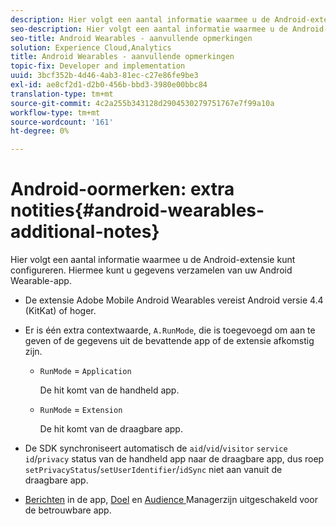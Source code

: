 ```yaml
---
description: Hier volgt een aantal informatie waarmee u de Android-extensie kunt configureren. Hiermee kunt u gegevens verzamelen van uw Android Wearable-app.
seo-description: Hier volgt een aantal informatie waarmee u de Android-extensie kunt configureren. Hiermee kunt u gegevens verzamelen van uw Android Wearable-app.
seo-title: Android Wearables - aanvullende opmerkingen
solution: Experience Cloud,Analytics
title: Android Wearables - aanvullende opmerkingen
topic-fix: Developer and implementation
uuid: 3bcf352b-4d46-4ab3-81ec-c27e86fe9be3
exl-id: ae8cf2d1-d2b0-456b-bbd3-3980e00bbc84
translation-type: tm+mt
source-git-commit: 4c2a255b343128d2904530279751767e7f99a10a
workflow-type: tm+mt
source-wordcount: '161'
ht-degree: 0%

---
```


# Android-oormerken: extra notities{#android-wearables-additional-notes}

Hier volgt een aantal informatie waarmee u de Android-extensie kunt configureren. Hiermee kunt u gegevens verzamelen van uw Android Wearable-app.

* De extensie Adobe Mobile Android Wearables vereist Android versie 4.4 (KitKat) of hoger.
* Er is één extra contextwaarde, `A.RunMode`, die is toegevoegd om aan te geven of de gegevens uit de bevattende app of de extensie afkomstig zijn.

   * `RunMode` = `Application`

      De hit komt van de handheld app.

   * `RunMode` =  `Extension`

      De hit komt van de draagbare app.

* De SDK synchroniseert automatisch de `aid`/`vid`/`visitor` `service id`/`privacy` status van de handheld app naar de draagbare app, dus roep `setPrivacyStatus`/`setUserIdentifier`/`idSync` niet aan vanuit de draagbare app.
* [Berichten](/help/android/messaging-main/messaging/messaging.md) in de app,  [Doel](/help/android/target-main/target.md) en  [Audience ](/help/android/audience-manager/audiencemgmt.md) Managerzijn uitgeschakeld voor de betrouwbare app.
